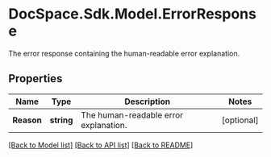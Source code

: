 # DocSpace.Sdk.Model.ErrorResponse
The error response containing the human-readable error explanation.

## Properties

Name | Type | Description | Notes
------------ | ------------- | ------------- | -------------
**Reason** | **string** | The human-readable error explanation. | [optional] 

[[Back to Model list]](../README.md#documentation-for-models) [[Back to API list]](../README.md#documentation-for-api-endpoints) [[Back to README]](../README.md)

